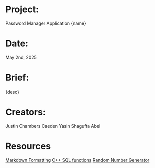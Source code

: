# Project:     
Password Manager Application {name}

# Date:        
May 2nd, 2025

# Brief:       
{desc}


# Creators:    
Justin Chambers
Caeden
Yasin
Shagufta
Abel

# Resources
[Markdown Formatting](https://www.markdownguide.org/basic-syntax/) 
[C++ SQL functions](https://www.geeksforgeeks.org/sql-using-c-c-and-sqlite/) 
[Random Number Generator](https://www.w3schools.com/cpp/cpp_howto_random_number.asp) 

